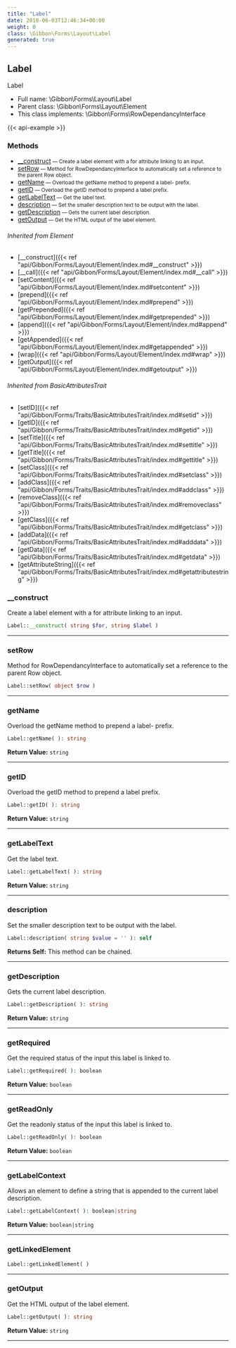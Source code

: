 ```yaml
---
title: "Label"
date: 2018-06-03T12:46:34+00:00
weight: 0
class: \Gibbon\Forms\Layout\Label
generated: true
---
```


## Label

Label



* Full name: \Gibbon\Forms\Layout\Label
* Parent class: \Gibbon\Forms\Layout\Element
* This class implements: \Gibbon\Forms\RowDependancyInterface

{{< api-example >}} 



### Methods

- [__construct](#__construct)<small> — Create a label element with a for attribute linking to an input.</small>
- [setRow](#setrow)<small> — Method for RowDependancyInterface to automatically set a reference to the parent Row object.</small>
- [getName](#getname)<small> — Overload the getName method to prepend a label- prefix.</small>
- [getID](#getid)<small> — Overload the getID method to prepend a label prefix.</small>
- [getLabelText](#getlabeltext)<small> — Get the label text.</small>
- [description](#description)<small> — Set the smaller description text to be output with the label.</small>
- [getDescription](#getdescription)<small> — Gets the current label description.</small>
- [getOutput](#getoutput)<small> — Get the HTML output of the label element.</small>




###### Inherited from Element
- [__construct]({{< ref "api/Gibbon/Forms/Layout/Element/index.md#__construct" >}})
- [__call]({{< ref "api/Gibbon/Forms/Layout/Element/index.md#__call" >}})
- [setContent]({{< ref "api/Gibbon/Forms/Layout/Element/index.md#setcontent" >}})
- [prepend]({{< ref "api/Gibbon/Forms/Layout/Element/index.md#prepend" >}})
- [getPrepended]({{< ref "api/Gibbon/Forms/Layout/Element/index.md#getprepended" >}})
- [append]({{< ref "api/Gibbon/Forms/Layout/Element/index.md#append" >}})
- [getAppended]({{< ref "api/Gibbon/Forms/Layout/Element/index.md#getappended" >}})
- [wrap]({{< ref "api/Gibbon/Forms/Layout/Element/index.md#wrap" >}})
- [getOutput]({{< ref "api/Gibbon/Forms/Layout/Element/index.md#getoutput" >}})

###### Inherited from BasicAttributesTrait
- [setID]({{< ref "api/Gibbon/Forms/Traits/BasicAttributesTrait/index.md#setid" >}})
- [getID]({{< ref "api/Gibbon/Forms/Traits/BasicAttributesTrait/index.md#getid" >}})
- [setTitle]({{< ref "api/Gibbon/Forms/Traits/BasicAttributesTrait/index.md#settitle" >}})
- [getTitle]({{< ref "api/Gibbon/Forms/Traits/BasicAttributesTrait/index.md#gettitle" >}})
- [setClass]({{< ref "api/Gibbon/Forms/Traits/BasicAttributesTrait/index.md#setclass" >}})
- [addClass]({{< ref "api/Gibbon/Forms/Traits/BasicAttributesTrait/index.md#addclass" >}})
- [removeClass]({{< ref "api/Gibbon/Forms/Traits/BasicAttributesTrait/index.md#removeclass" >}})
- [getClass]({{< ref "api/Gibbon/Forms/Traits/BasicAttributesTrait/index.md#getclass" >}})
- [addData]({{< ref "api/Gibbon/Forms/Traits/BasicAttributesTrait/index.md#adddata" >}})
- [getData]({{< ref "api/Gibbon/Forms/Traits/BasicAttributesTrait/index.md#getdata" >}})
- [getAttributeString]({{< ref "api/Gibbon/Forms/Traits/BasicAttributesTrait/index.md#getattributestring" >}})



### __construct

Create a label element with a for attribute linking to an input.

```php
Label::__construct( string $for, string $label )
```









---

### setRow

Method for RowDependancyInterface to automatically set a reference to the parent Row object.

```php
Label::setRow( object $row )
```









---

### getName

Overload the getName method to prepend a label- prefix.

```php
Label::getName( ): string
```






**Return Value:**
`string`  



---

### getID

Overload the getID method to prepend a label prefix.

```php
Label::getID( ): string
```






**Return Value:**
`string`  



---

### getLabelText

Get the label text.

```php
Label::getLabelText( ): string
```






**Return Value:**
`string`  



---

### description

Set the smaller description text to be output with the label.

```php
Label::description( string $value = '' ): self
```






**Returns Self:** This method can be chained.



---

### getDescription

Gets the current label description.

```php
Label::getDescription( ): string
```






**Return Value:**
`string`  



---

### getRequired

Get the required status of the input this label is linked to.

```php
Label::getRequired( ): boolean
```






**Return Value:**
`boolean`  



---

### getReadOnly

Get the readonly status of the input this label is linked to.

```php
Label::getReadOnly( ): boolean
```






**Return Value:**
`boolean`  



---

### getLabelContext

Allows an element to define a string that is appended to the current label description.

```php
Label::getLabelContext( ): boolean|string
```






**Return Value:**
`boolean|string`  



---

### getLinkedElement



```php
Label::getLinkedElement( )
```









---

### getOutput

Get the HTML output of the label element.

```php
Label::getOutput( ): string
```






**Return Value:**
`string`  



---

